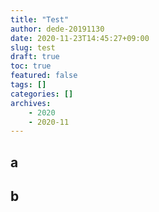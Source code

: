 ```yaml
---
title: "Test"
author: dede-20191130
date: 2020-11-23T14:45:27+09:00
slug: test
draft: true
toc: true
featured: false
tags: []
categories: []
archives:
    - 2020
    - 2020-11
---
```


## a

## b